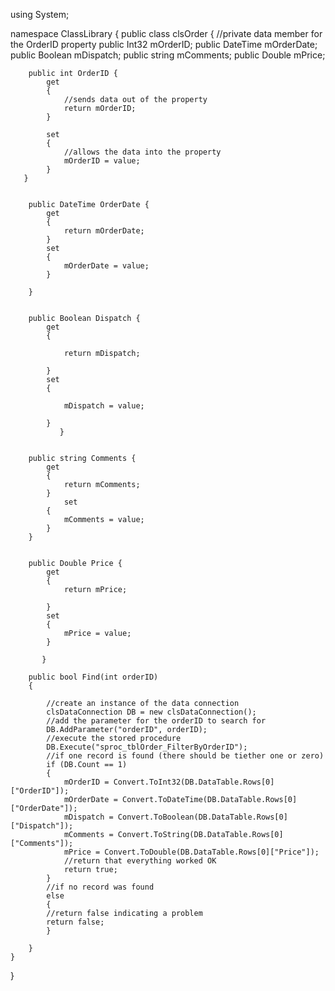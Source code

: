 using System;

namespace ClassLibrary
{
    public class clsOrder
    {
        //private data member for the OrderID property
        public Int32 mOrderID;
        public DateTime mOrderDate;
        public Boolean mDispatch;
        public string mComments;
        public Double mPrice;

      
        public int OrderID {
            get
            {
                //sends data out of the property
                return mOrderID; 
            }

            set
            {
                //allows the data into the property
                mOrderID = value;
            }
       }


        public DateTime OrderDate { 
            get
            {
                return mOrderDate;
            }
            set
            {
                mOrderDate = value;
            }
        
        }


        public Boolean Dispatch { 
            get
            {

                return mDispatch;

            }
            set
            {

                mDispatch = value;

            } 
               }
        
        
        public string Comments { 
            get
            {
                return mComments;
            }
                set
            {
                mComments = value;
            }
        }


        public Double Price {
            get
            {
                return mPrice;
            
            }
            set
            {
                mPrice = value;
            }  
                
           }

        public bool Find(int orderID)
        {

            //create an instance of the data connection 
            clsDataConnection DB = new clsDataConnection();
            //add the parameter for the orderID to search for 
            DB.AddParameter("orderID", orderID);
            //execute the stored procedure 
            DB.Execute("sproc_tblOrder_FilterByOrderID");
            //if one record is found (there should be tiether one or zero)
            if (DB.Count == 1)
            {
                mOrderID = Convert.ToInt32(DB.DataTable.Rows[0]["OrderID"]);
                mOrderDate = Convert.ToDateTime(DB.DataTable.Rows[0]["OrderDate"]);
                mDispatch = Convert.ToBoolean(DB.DataTable.Rows[0]["Dispatch"]);
                mComments = Convert.ToString(DB.DataTable.Rows[0]["Comments"]);
                mPrice = Convert.ToDouble(DB.DataTable.Rows[0]["Price"]);
                //return that everything worked OK
                return true;
            }
            //if no record was found 
            else 
            {
            //return false indicating a problem
            return false;
            }

        }
    }
}
